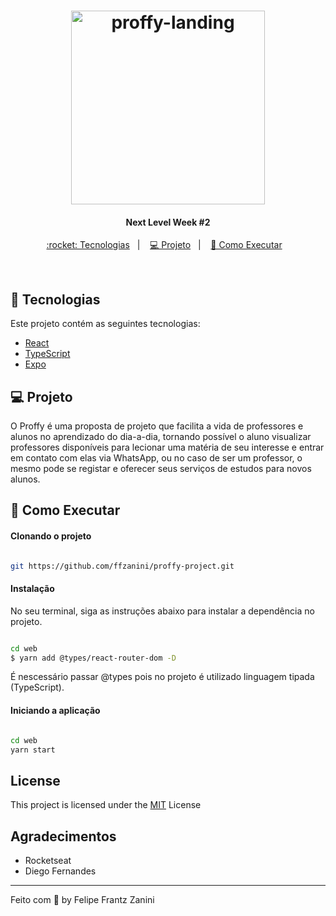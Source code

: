 <h1 align="center">
    <img alt="proffy-landing" src="web/src/assets/images/icons/landing.svg" width="310px" />
</h1>

<h4 align="center">
  Next Level Week #2
</h4>

<p align="center">
  <a href="#rocket-tecnologias"> :rocket: Tecnologias</a>&nbsp;&nbsp;&nbsp;|&nbsp;&nbsp;&nbsp;
  <a href="#-projeto">💻 Projeto</a>&nbsp;&nbsp;&nbsp;|&nbsp;&nbsp;&nbsp;
  <a href="#-como-executar">🔖 Como Executar</a>&nbsp;&nbsp;&nbsp;
</p>

<br>

## :rocket: Tecnologias

Este projeto contém as seguintes tecnologias:

- [React](https://reactjs.org)
- [TypeScript](https://www.typescriptlang.org/)
- [Expo](https://expo.io/)

## 💻 Projeto

O Proffy é uma proposta de projeto que facilita a vida de professores e alunos no aprendizado do dia-a-dia, tornando possível o aluno visualizar professores disponíveis para lecionar uma matéria de seu interesse e entrar em contato com elas via WhatsApp, ou no caso de ser um professor, o mesmo pode se registar e oferecer seus serviços de estudos para novos alunos.

## 🔖 Como Executar

#### Clonando o projeto
```sh

git https://github.com/ffzanini/proffy-project.git

```
#### Instalação
No seu terminal, siga as instruções abaixo para instalar a dependência no projeto.
```sh

cd web
$ yarn add @types/react-router-dom -D

```
É nescessário passar @types pois no projeto é utilizado linguagem tipada (TypeScript).

#### Iniciando a aplicação
```sh

cd web
yarn start

```

## License
<p align="justify">
This project is licensed under the <a href="https://github.com/ffzanini/proffy-project/blob/master/LICENSE">MIT<a/> License
</p>
    
## Agradecimentos

* Rocketseat
* Diego Fernandes

---

Feito com 💙 by Felipe Frantz Zanini